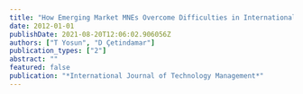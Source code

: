 ```yaml
---
title: "How Emerging Market MNEs Overcome Difficulties in Internationalization: Insights from Turkish\" Hidden Champions\""
date: 2012-01-01
publishDate: 2021-08-20T12:06:02.906056Z
authors: ["T Yosun", "D Çetindamar"]
publication_types: ["2"]
abstract: ""
featured: false
publication: "*International Journal of Technology Management*"
---
```


